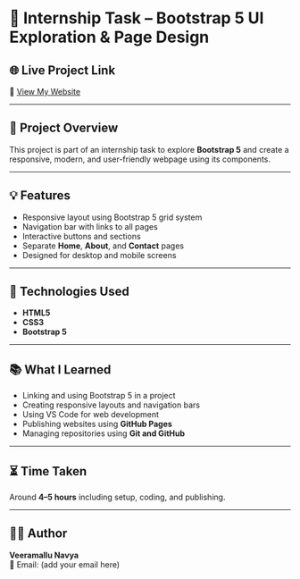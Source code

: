 # 🎨 Internship Task – Bootstrap 5 UI Exploration & Page Design

## 🌐 Live Project Link
🔗 [View My Website](https://veeramallunavya.github.io/bootstrap-task/)

---

## 🧠 Project Overview
This project is part of an internship task to explore **Bootstrap 5** and create a responsive, modern, and user-friendly webpage using its components.

---

## 💡 Features
- Responsive layout using Bootstrap 5 grid system  
- Navigation bar with links to all pages  
- Interactive buttons and sections  
- Separate **Home**, **About**, and **Contact** pages  
- Designed for desktop and mobile screens  

---

## 🧩 Technologies Used
- **HTML5**
- **CSS3**
- **Bootstrap 5**

---

## 📚 What I Learned
- Linking and using Bootstrap 5 in a project  
- Creating responsive layouts and navigation bars  
- Using VS Code for web development  
- Publishing websites using **GitHub Pages**  
- Managing repositories using **Git and GitHub**

---

## ⏳ Time Taken
Around **4–5 hours** including setup, coding, and publishing.

---

## 👩‍💻 Author
**Veeramallu Navya**  
📧 Email: (add your email here)

